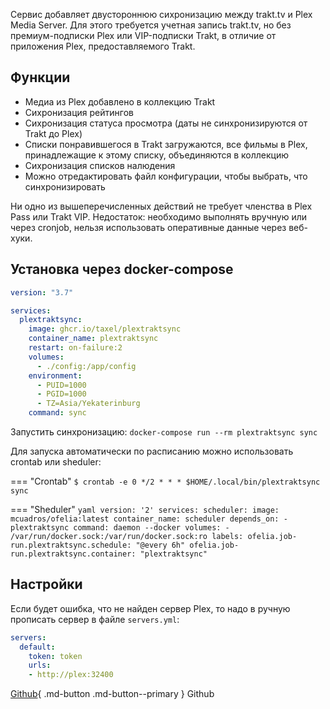 Сервис добавляет двустороннюю сихронизацию между trakt.tv и Plex Media Server. Для этого требуется учетная запись trakt.tv, но без премиум-подписки Plex или VIP-подписки Trakt, в отличие от приложения Plex, предоставляемого Trakt.

## Функции
- Медиа из Plex добавлено в коллекцию Trakt
- Сихронизация рейтингов
- Сихронизация статуса просмотра (даты не синхронизируются от Trakt до Plex)
- Списки понравившегося в Trakt загружаются, все фильмы в Plex, принадлежащие к этому списку, объединяются в коллекцию
- Сихронизация списков налюдения
- Можно отредактировать файл конфигурации, чтобы выбрать, что синхронизировать

Ни одно из вышеперечисленных действий не требует членства в Plex Pass или Trakt VIP. Недостаток: необходимо выполнять вручную или через cronjob, нельзя использовать оперативные данные через веб-хуки.

## Установка через docker-compose

```yaml
version: "3.7"

services:
  plextraktsync:
    image: ghcr.io/taxel/plextraktsync
    container_name: plextraktsync
    restart: on-failure:2
    volumes:
      - ./config:/app/config
    environment:
      - PUID=1000
      - PGID=1000
      - TZ=Asia/Yekaterinburg
    command: sync
```

Запустить синхронизацию: `docker-compose run --rm plextraktsync sync`

Для запуска автоматически по расписанию можно использовать crontab или sheduler:

=== "Crontab"
    ```
    $ crontab -e
    0 */2 * * * $HOME/.local/bin/plextraktsync sync
    ```
    
=== "Sheduler"
    ```yaml
    version: '2'
    services:
      scheduler:
        image: mcuadros/ofelia:latest
        container_name: scheduler
        depends_on:
          - plextraktsync
        command: daemon --docker
        volumes:
          - /var/run/docker.sock:/var/run/docker.sock:ro
        labels:
          ofelia.job-run.plextraktsync.schedule: "@every 6h"
          ofelia.job-run.plextraktsync.container: "plextraktsync"
    ```

## Настройки

Если будет ошибка, что не найден сервер Plex, то надо в ручную прописать сервер в файле `servers.yml`:

```yaml
servers:
  default:
    token: token
    urls:
    - http://plex:32400
```

[Github](https://github.com/Taxel/PlexTraktSync){ .md-button .md-button--primary }
Github